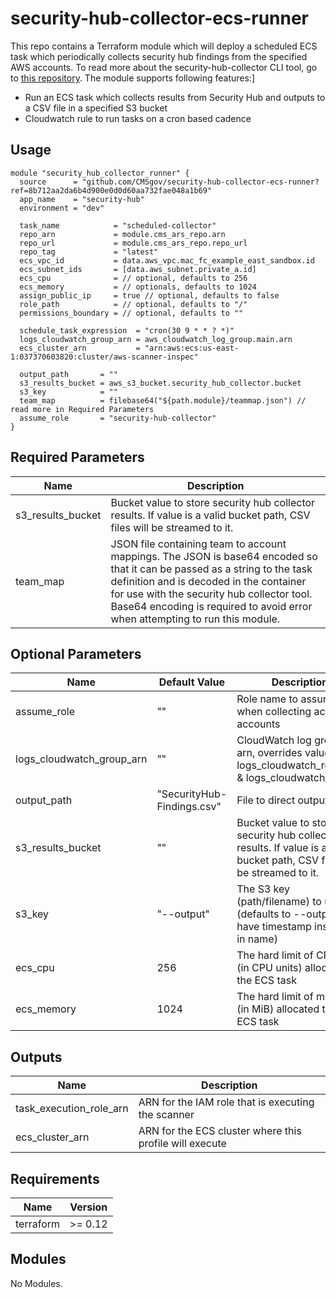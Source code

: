 # security-hub-collector-ecs-runner

This repo contains a Terraform module which will deploy a scheduled ECS
task which periodically collects security hub findings from the specified AWS accounts. To read more about the security-hub-collector CLI tool, go to [this repository](https://github.com/CMSgov/security-hub-collector). The module supports following features:]

* Run an ECS task which collects results from Security Hub and outputs to a CSV file in a specified S3 bucket
* Cloudwatch rule to run tasks on a cron based cadence

## Usage

```hcl
module "security_hub_collector_runner" {
  source      = "github.com/CMSgov/security-hub-collector-ecs-runner?ref=8b712aa2da6b4d900e0d0d60aa732fae048a1b69"
  app_name    = "security-hub"
  environment = "dev"

  task_name            = "scheduled-collector"
  repo_arn             = module.cms_ars_repo.arn
  repo_url             = module.cms_ars_repo.repo_url
  repo_tag             = "latest"
  ecs_vpc_id           = data.aws_vpc.mac_fc_example_east_sandbox.id
  ecs_subnet_ids       = [data.aws_subnet.private_a.id]
  ecs_cpu              = // optional, defaults to 256
  ecs_memory           = // optionals, defaults to 1024
  assign_public_ip     = true // optional, defaults to false
  role_path            = // optional, defaults to "/"
  permissions_boundary = // optional, defaults to ""

  schedule_task_expression  = "cron(30 9 * * ? *)"
  logs_cloudwatch_group_arn = aws_cloudwatch_log_group.main.arn
  ecs_cluster_arn           = "arn:aws:ecs:us-east-1:037370603820:cluster/aws-scanner-inspec"

  output_path       = ""
  s3_results_bucket = aws_s3_bucket.security_hub_collector.bucket
  s3_key            = ""
  team_map          = filebase64("${path.module}/teammap.json") // read more in Required Parameters
  assume_role       = "security-hub-collector"
}
```

## Required Parameters

| Name | Description |
|------|---------|
| s3_results_bucket | Bucket value to store security hub collector results. If value is a valid bucket path, CSV files will be streamed to it. |
| team_map | JSON file containing team to account mappings. The JSON is base64 encoded so that it can be passed as a string to the task definition and is decoded in the container for use with the security hub collector tool. Base64 encoding is required to avoid error when attempting to run this module. |

## Optional Parameters

| Name | Default Value | Description |
|------|---------|---------|
| assume_role | "" | Role name to assume when collecting across all accounts |
| logs_cloudwatch_group_arn | "" | CloudWatch log group arn, overrides values of logs_cloudwatch_retention & logs_cloudwatch_group |
| output_path | "SecurityHub-Findings.csv" | File to direct output to.|
| s3_results_bucket | "" | Bucket value to store security hub collector results. If value is a valid bucket path, CSV files will be streamed to it. |
| s3_key | "--output" | The S3 key (path/filename) to use (defaults to --output, will have timestamp inserted in name) |
| ecs_cpu | 256 | The hard limit of CPU units (in CPU units) allocated to the ECS task
| ecs_memory | 1024 | The hard limit of memory (in MiB) allocated to the ECS task


## Outputs

| Name | Description |
|------|---------|
| task_execution_role_arn | ARN for the IAM role that is executing the scanner |
| ecs_cluster_arn | ARN for the ECS cluster where this profile will execute |

## Requirements

| Name | Version |
|------|---------|
| terraform | >= 0.12 |

## Modules

No Modules.

